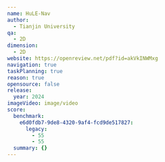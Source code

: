 ```yaml
---
name: HuLE-Nav
author:
  - Tianjin University
qa:
  - 2D
dimension:
  - 2D
website: https://openreview.net/pdf?id=akVkINWMxg
navigation: true
taskPlanning: true
reason: true
opensource: false
release:
  year: 2024
imageVideo: image/video
score:
  benchmark:
    e6d0fdb7-9de8-4320-9af4-fcd9de517827:
      legacy:
        - 55
        - 55
  summary: {}
---
```

